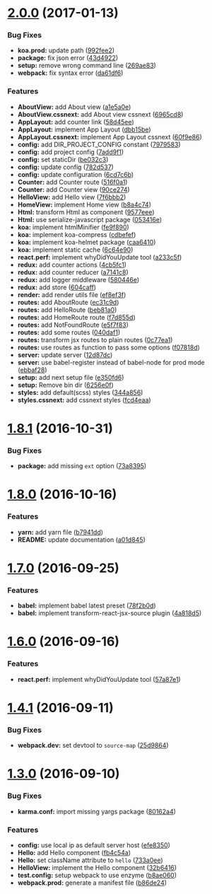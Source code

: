 <a name="2.0.0"></a>
# [2.0.0](https://github.com/kiki-le-singe/react-redux-universal-boilerplate/compare/v1.8.1...v2.0.0) (2017-01-13)


### Bug Fixes

* **koa.prod:** update path ([992fee2](https://github.com/kiki-le-singe/react-redux-universal-boilerplate-next/commit/992fee2))
* **package:** fix json error ([43d4922](https://github.com/kiki-le-singe/react-redux-universal-boilerplate-next/commit/43d4922))
* **setup:** remove wrong command line ([269ae83](https://github.com/kiki-le-singe/react-redux-universal-boilerplate-next/commit/269ae83))
* **webpack:** fix syntax error ([da61df6](https://github.com/kiki-le-singe/react-redux-universal-boilerplate-next/commit/da61df6))


### Features

* **AboutView:** add About view ([a1e5a0e](https://github.com/kiki-le-singe/react-redux-universal-boilerplate-next/commit/a1e5a0e))
* **AboutView.cssnext:** add About view cssnext ([6965cd8](https://github.com/kiki-le-singe/react-redux-universal-boilerplate-next/commit/6965cd8))
* **AppLayout:** add counter link ([58d45ee](https://github.com/kiki-le-singe/react-redux-universal-boilerplate-next/commit/58d45ee))
* **AppLayout:** implement App Layout ([dbb15be](https://github.com/kiki-le-singe/react-redux-universal-boilerplate-next/commit/dbb15be))
* **AppLayout.cssnext:** implement App Layout cssnext ([60f9e86](https://github.com/kiki-le-singe/react-redux-universal-boilerplate-next/commit/60f9e86))
* **config:** add DIR_PROJECT_CONFIG constant ([7979583](https://github.com/kiki-le-singe/react-redux-universal-boilerplate-next/commit/7979583))
* **config:** add project config ([7add9f1](https://github.com/kiki-le-singe/react-redux-universal-boilerplate-next/commit/7add9f1))
* **config:** set staticDir ([be032c3](https://github.com/kiki-le-singe/react-redux-universal-boilerplate-next/commit/be032c3))
* **config:** update config ([782d537](https://github.com/kiki-le-singe/react-redux-universal-boilerplate-next/commit/782d537))
* **config:** update configuration ([6cd7c6b](https://github.com/kiki-le-singe/react-redux-universal-boilerplate-next/commit/6cd7c6b))
* **Counter:** add Counter route ([516f0a1](https://github.com/kiki-le-singe/react-redux-universal-boilerplate-next/commit/516f0a1))
* **Counter:** add Counter view ([90ce274](https://github.com/kiki-le-singe/react-redux-universal-boilerplate-next/commit/90ce274))
* **HelloView:** add Hello view ([7f6bbb2](https://github.com/kiki-le-singe/react-redux-universal-boilerplate-next/commit/7f6bbb2))
* **HomeView:** implement Home view ([b8a4c74](https://github.com/kiki-le-singe/react-redux-universal-boilerplate-next/commit/b8a4c74))
* **Html:** transform Html as component ([9577eee](https://github.com/kiki-le-singe/react-redux-universal-boilerplate-next/commit/9577eee))
* **Html:** use serialize-javascript package ([053416e](https://github.com/kiki-le-singe/react-redux-universal-boilerplate-next/commit/053416e))
* **koa:** implement htmlMinifier ([fe9f890](https://github.com/kiki-le-singe/react-redux-universal-boilerplate-next/commit/fe9f890))
* **koa:** implement koa-compress ([cdbefef](https://github.com/kiki-le-singe/react-redux-universal-boilerplate-next/commit/cdbefef))
* **koa:** implement koa-helmet package ([caa6410](https://github.com/kiki-le-singe/react-redux-universal-boilerplate-next/commit/caa6410))
* **koa:** implement static cache ([6c64e90](https://github.com/kiki-le-singe/react-redux-universal-boilerplate-next/commit/6c64e90))
* **react.perf:** implement whyDidYouUpdate tool ([a233c5f](https://github.com/kiki-le-singe/react-redux-universal-boilerplate-next/commit/a233c5f))
* **redux:** add counter actions ([4cb5fc1](https://github.com/kiki-le-singe/react-redux-universal-boilerplate-next/commit/4cb5fc1))
* **redux:** add counter reducer ([a7141c8](https://github.com/kiki-le-singe/react-redux-universal-boilerplate-next/commit/a7141c8))
* **redux:** add logger middleware ([580446e](https://github.com/kiki-le-singe/react-redux-universal-boilerplate-next/commit/580446e))
* **redux:** add store ([604caff](https://github.com/kiki-le-singe/react-redux-universal-boilerplate-next/commit/604caff))
* **render:** add render utils file ([ef8ef3f](https://github.com/kiki-le-singe/react-redux-universal-boilerplate-next/commit/ef8ef3f))
* **routes:** add AboutRoute ([ec31c9d](https://github.com/kiki-le-singe/react-redux-universal-boilerplate-next/commit/ec31c9d))
* **routes:** add HelloRoute ([beb81a0](https://github.com/kiki-le-singe/react-redux-universal-boilerplate-next/commit/beb81a0))
* **routes:** add HomeRoute route ([f7d855d](https://github.com/kiki-le-singe/react-redux-universal-boilerplate-next/commit/f7d855d))
* **routes:** add NotFoundRoute ([e5f7f83](https://github.com/kiki-le-singe/react-redux-universal-boilerplate-next/commit/e5f7f83))
* **routes:** add some routes ([040daf1](https://github.com/kiki-le-singe/react-redux-universal-boilerplate-next/commit/040daf1))
* **routes:** transform jsx routes to plain routes ([0c77ea1](https://github.com/kiki-le-singe/react-redux-universal-boilerplate-next/commit/0c77ea1))
* **routes:** use routes as function to pass some options ([f07818d](https://github.com/kiki-le-singe/react-redux-universal-boilerplate-next/commit/f07818d))
* **server:** update server ([12d87dc](https://github.com/kiki-le-singe/react-redux-universal-boilerplate-next/commit/12d87dc))
* **server:** use babel-register instead of babel-node for prod mode ([ebbaf28](https://github.com/kiki-le-singe/react-redux-universal-boilerplate-next/commit/ebbaf28))
* **setup:** add next setup file ([e350fd6](https://github.com/kiki-le-singe/react-redux-universal-boilerplate-next/commit/e350fd6))
* **setup:** Remove bin dir ([6256e0f](https://github.com/kiki-le-singe/react-redux-universal-boilerplate-next/commit/6256e0f))
* **styles:** add default(scss) styles ([344a856](https://github.com/kiki-le-singe/react-redux-universal-boilerplate-next/commit/344a856))
* **styles.cssnext:** add cssnext styles ([fcd4eaa](https://github.com/kiki-le-singe/react-redux-universal-boilerplate-next/commit/fcd4eaa))



<a name="1.8.1"></a>
# [1.8.1](https://github.com/kiki-le-singe/react-redux-universal-boilerplate/compare/v1.8.0...v1.8.1) (2016-10-31)


### Bug Fixes

* **package:** add missing `ext` option ([73a8395](https://github.com/kiki-le-singe/react-redux-universal-boilerplate/commit/73a83954902a0d0bff73d7306f27166e53f7ddff))


<a name="1.8.0"></a>
# [1.8.0](https://github.com/kiki-le-singe/react-redux-universal-boilerplate/compare/v1.7.0...v1.8.0) (2016-10-16)


### Features

* **yarn:** add yarn file ([b7941dd](https://github.com/kiki-le-singe/react-redux-universal-boilerplate/commit/b7941dd))
* **README:** update documentation ([a01d845](https://github.com/kiki-le-singe/react-redux-universal-boilerplate/commit/a01d845))



<a name="1.7.0"></a>
# [1.7.0](https://github.com/kiki-le-singe/react-redux-universal-boilerplate/compare/v1.6.0...v1.7.0) (2016-09-25)


### Features

* **babel:** implement babel latest preset ([78f2b0d](https://github.com/kiki-le-singe/react-redux-universal-boilerplate/commit/78f2b0d))
* **babel:** implement transform-react-jsx-source plugin ([4a818d5](https://github.com/kiki-le-singe/react-redux-universal-boilerplate/commit/4a818d5))



<a name="1.6.0"></a>
# [1.6.0](https://github.com/kiki-le-singe/react-redux-universal-boilerplate/compare/v1.4.1...v1.6.0) (2016-09-16)


### Features

* **react.perf:** implement whyDidYouUpdate tool ([57a87e1](https://github.com/kiki-le-singe/react-redux-universal-boilerplate/commit/57a87e1))



<a name="1.4.1"></a>
# [1.4.1](https://github.com/kiki-le-singe/react-redux-universal-boilerplate/compare/v1.4.0...v1.4.1) (2016-09-11)


### Bug Fixes

* **webpack.dev:** set devtool to `source-map` ([25d9864](https://github.com/kiki-le-singe/react-redux-universal-boilerplate/commit/25d9864ec794b5002272c0b3eb702923eb877aeb))



<a name="1.3.0"></a>
# [1.3.0](https://github.com/kiki-le-singe/react-redux-universal-boilerplate/compare/v1.0.10...v1.3.0) (2016-09-10)


### Bug Fixes

* **karma.conf:** import missing yargs package ([80162a4](https://github.com/kiki-le-singe/react-redux-universal-boilerplate/commit/80162a4))

### Features

* **config:** use local ip as default server host ([efe8350](https://github.com/kiki-le-singe/react-redux-universal-boilerplate/commit/efe8350))
* **Hello:** add Hello component ([fb4c54a](https://github.com/kiki-le-singe/react-redux-universal-boilerplate/commit/fb4c54a))
* **Hello:** set className attribute to `hello` ([733a0ee](https://github.com/kiki-le-singe/react-redux-universal-boilerplate/commit/733a0ee))
* **HelloView:** implement the Hello component ([32b6416](https://github.com/kiki-le-singe/react-redux-universal-boilerplate/commit/32b6416))
* **test.config:** setup webpack to use enzyme ([b8ae060](https://github.com/kiki-le-singe/react-redux-universal-boilerplate/commit/b8ae060))
* **webpack.prod:** generate a manifest file ([b86de24](https://github.com/kiki-le-singe/react-redux-universal-boilerplate/commit/b86de24))
